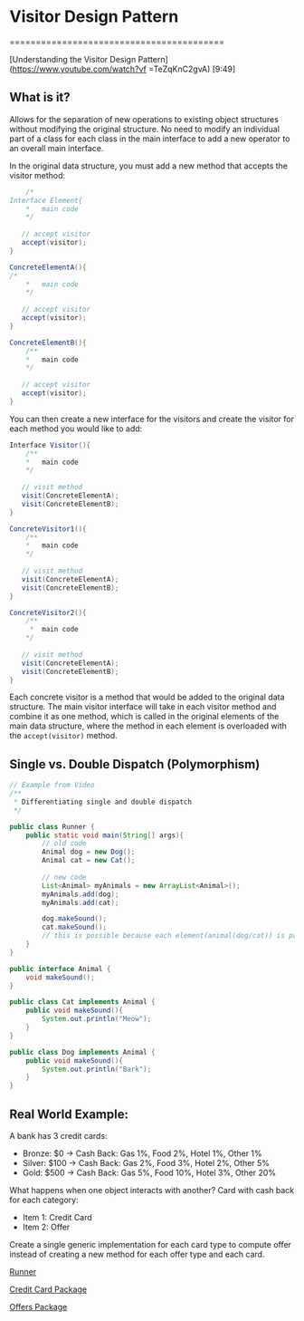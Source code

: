 # Visitor Design Pattern

=========================================

[Understanding the Visitor Design Pattern](https://www.youtube.com/watch?vf =TeZqKnC2gvA) [9:49]

## What is it?

Allows for the separation of new operations to existing object structures without modifying the original structure. No need to modify an individual part of a class for each class in the main interface to add a new operator to an overall main interface.

In the original data structure, you must add a new method that accepts the visitor method:

```JAVA
    /*
Interface Element{
    *   main code
    */
   
   // accept visitor
   accept(visitor);
}

ConcreteElementA(){
/*
    *   main code
    */
   
   // accept visitor
   accept(visitor);
}

ConcreteElementB(){
    /**
    *   main code
    */
   
   // accept visitor
   accept(visitor);
}

```

You can then create a new interface for the visitors and create the visitor for each method you would like to add:

```Java
Interface Visitor(){
    /**
    *   main code
    */
   
   // visit method
   visit(ConcreteElementA);
   visit(ConcreteElementB);
}

ConcreteVisitor1(){
    /**
    *   main code
    */
   
   // visit method
   visit(ConcreteElementA);
   visit(ConcreteElementB);
}

ConcreteVisitor2(){
    /**
     *  main code
    */
   
   // visit method
   visit(ConcreteElementA);
   visit(ConcreteElementB);
}
```

Each concrete visitor is a method that would be added to the original data structure. The main visitor interface will take in each visitor method and combine it as one method, which is called in the original elements of the main data structure, where the method in each element is overloaded with the `accept(visitor)` method.

## Single vs. Double Dispatch (Polymorphism)

```Java
// Example from Video
/**
 * Differentiating single and double dispatch 
 */

public class Runner {
    public static void main(String[] args){
        // old code
        Animal dog = new Dog();
        Animal cat = new Cat();
    
        // new code
        List<Animal> myAnimals = new ArrayList<Animal>();
        myAnimals.add(dog);
        myAnimals.add(cat);

        dog.makeSound();
        cat.makeSound();
        // this is possible because each element(animal(dog/cat)) is part of the main interface or superclass(Animal)
    }
}

public interface Animal {
    void makeSound();
}

public class Cat implements Animal {
    public void makeSound(){
        System.out.println("Meow");
    }
}

public class Dog implements Animal {
    public void makeSound(){
        System.out.println("Bark");
    }
}

```

## Real World Example:

A bank has 3 credit cards:

- Bronze: $0 -> Cash Back: Gas 1%, Food 2%, Hotel 1%, Other 1%
- Silver: $100 -> Cash Back: Gas 2%, Food 3%, Hotel 2%, Other 5%
- Gold: $500 -> Cash Back: Gas 5%, Food 10%, Hotel 3%, Other 20%

What happens when one object interacts with another? Card with cash back for each category:

- Item 1: Credit Card
- Item 2: Offer

Create a single generic implementation for each card type to compute offer instead of creating a new method for each offer type and each card.

[Runner](Visitor-Pattern-Java/Runner.java)

[Credit Card Package](Visitor-Design-Java/creditCards)

[Offers Package](Visitor-Design-Java/Offers)
